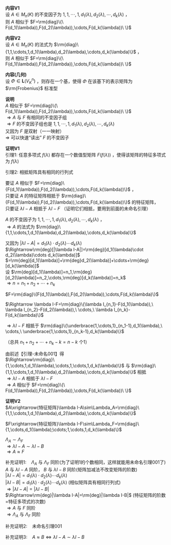 **内容V1**  
设 $A\in M_n(K)$ 的不变因子为 $1,1,\cdots,1,d_1(\lambda),d_2(\lambda),\cdots,d_k(\lambda)$ ，  
则 $A$ 相似于 $F=\rm{diag}\{\ F(d_1(\lambda)),F(d_2(\lambda)),\cdots,F(d_k(\lambda))\ \}$   
  
**内容V2**  
设 $A\in M_n(K)$ 的法式为 $\rm{diag}\{1,1,\cdots,1,d_1(\lambda),d_2(\lambda),\cdots,d_k(\lambda)\}$ ，  
则 $A$ 相似于 $F=\rm{diag}\{\ F(d_1(\lambda)),F(d_2(\lambda)),\cdots,F(d_k(\lambda))\ \}$   
  
**内容(几何)**  
设 $\Phi\in\mathbf{L}(V_K^n)$ ，则存在一个基，使得 $\Phi$ 在该基下的表示矩阵为 $\rm{Frobenius}$ 标准型  
  
**说明**  
 $A$ 相似于 $F=\rm{diag}\{\ F(d_1(\lambda)),F(d_2(\lambda)),\cdots,F(d_k(\lambda))\ \}$   
 $\Rightarrow A$ 与 $F$ 有相同的不变因子组  
 $\Rightarrow F$ 的不变因子组也是 $1,1,\cdots,1,d_1(\lambda),d_2(\lambda),\cdots,d_k(\lambda)$   
又因为 $F$ 是双射（一一映射）  
 $\Rightarrow$ 可以快速“读出” $F$ 的不变因子  
  
**证明V1**  
引理1: 任意多项式 $f(\lambda)$ 都存在一个数值型矩阵 $F(f(\lambda))$ ，使得该矩阵的特征多项式为 $f(\lambda)$   
  
引理2: 相抵矩阵具有相同的行列式  
  
要证 $A$ 相似于 $F=\rm{diag}\{F(d_1(\lambda)),F(d_2(\lambda)),\cdots,F(d_k(\lambda))\}$ ，  
只要证 $A$ 的特征矩阵相抵于 $\rm{diag}\{F(d_1(\lambda)),F(d_2(\lambda)),\cdots,F(d_k(\lambda))\}$ 的特征矩阵，  
只要证 $\lambda I-A$ 相抵于 $\lambda I-F$ （证明它们相抵，要用到前面的未命名引理）  
  
 $A$ 的不变因子为 $1,1,\cdots,1,d_1(\lambda),d_2(\lambda),\cdots,d_k(\lambda)$ ，  
 $\Rightarrow A$ 的法式为 $\rm{diag}\{1,1,\cdots,1,d_1(\lambda),d_2(\lambda),\cdots,d_k(\lambda)\}$   
  
又因为 $|\lambda I-A|=d_1(\lambda)\cdot d_2(\lambda)\cdots d_k(\lambda)$   
 $\Rightarrow\rm{deg}[|\lambda I-A|]=\rm{deg}[d_1(\lambda)\cdot d_2(\lambda)\cdots d_k(\lambda)]$   
 $=\rm{deg}[d_1(\lambda)]+\rm{deg}d_2(\lambda)]+\cdots+\rm{deg}[d_k(\lambda)]$   
设 $\rm{deg}[d_1(\lambda)]=n_1,\rm{deg}[d_2(\lambda)]=n_2,\cdots,\rm{deg}[d_k(\lambda)]=n_k$   
 $\Rightarrow n=n_1+n_2+\cdots+n_k$   
  
 $F=\rm{diag}\{F(d_1(\lambda)),F(d_2(\lambda)),\cdots,F(d_k(\lambda)\}$   
  
 $\Rightarrow \lambda I-F=\rm{diag}\{\lambda I_{n_1}-F(d_1(\lambda)),\ \lambda I_{n_2}-F(d_2(\lambda)),\ \cdots,\ \lambda I_{n_k}-F(d_k(\lambda)\}$   
  
 $\Rightarrow\lambda I-F$ 相抵于 $\rm{diag}\{\underbrace{1,\cdots,1}_{n_1-1},d_1(\lambda),\ \cdots,\ \underbrace{1,\cdots,1}_{n_k-1},d_k(\lambda)\}$   
  
（总共 $n_1+n_2+\cdots+n_k-k=n-k$ 个1）  
  
由前述【引理-未命名001】得  
 $\Rightarrow\rm{diag}\{1,\cdots,1,d_1(\lambda),\cdots,1,\cdots,1,d_k(\lambda)\}$ 与 $\rm{diag}\{1,1,\cdots,1,d_1(\lambda),d_2(\lambda),\cdots,d_k(\lambda)\}$ 相抵  
 $\Rightarrow \lambda I-A$ 相抵于 $\lambda I-F$   
 $\Rightarrow A$ 相似于 $F=\rm{diag}\{\ F(d_1(\lambda)),F(d_2(\lambda)),\cdots,F(d_k(\lambda))\ \}$   
  
**证明V2**  
 $A\xrightarrow{特征矩阵}\lambda I-A\sim\Lambda_A=\rm{diag}\{1,1,\cdots,1,d_1(\lambda),d_2(\lambda),\cdots,d_k(\lambda)\}$   
  
 $F\xrightarrow{特征矩阵}\lambda I-F\sim\Lambda_F=\rm{diag}\{1,\cdots,d_1(\lambda);\cdots;1,\cdots,1,d_k(\lambda)\}$   
  
 $\Lambda_A\sim\Lambda_F$   
 $\Rightarrow\lambda I-A\sim\lambda I-B$   
 $\Rightarrow A\approx F$   
  
补充证明1: $\enspace$  $\Lambda_A$ 与 $\Lambda_F$ 同阶(为了证明1的个数相同，这样就能用未命名引理001了)  
 $A$ 与 $\lambda I-A$ 同阶， $B$ 与 $\lambda I-B$ 同阶(矩阵加减法不改变矩阵的阶数)  
 $|\lambda I-A|=d_1(\lambda)\cdot d_2(\lambda)\cdots d_k(\lambda)$   
 $|\lambda I-B|=d_1(\lambda)\cdot d_2(\lambda)\cdots d_k(\lambda)$ (相似矩阵具有相同行列式)  
 $\Rightarrow|\lambda I-A|=|\lambda I-B|$   
 $\Rightarrow\rm{deg}|\lambda I-A|=\rm{deg}|\lambda I-B|$ (特征矩阵的阶数=特征多项式的次数)  
 $\Rightarrow A$ 与 $F$ 同阶  
 $\Rightarrow\Lambda_A$ 与 $\Lambda_F$ 同阶  
  
补充证明2: $\enspace$  未命名引理001  
  
补充证明3: $\enspace$   $A\approx B\iff \lambda I-A\sim\lambda I-B$   

